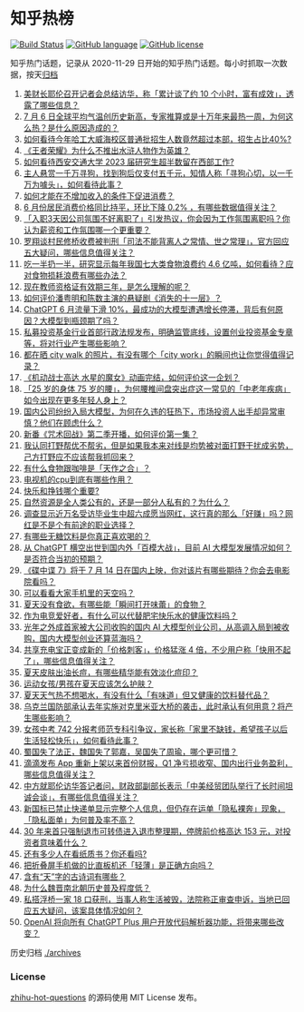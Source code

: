 # 知乎热榜
[![Build Status](https://github.com/ToWeLong/zhihu-hot-questions/workflows/CI/badge.svg)](https://github.com/ToWeLong/zhihu-hot-questions/actions)
[![GitHub language](https://img.shields.io/badge/language-golang-orange.svg)](https://golang.org/)
[![GitHub license](https://img.shields.io/github/license/ToWeLong/zhihu-hot-questions)](https://github.com/ToWeLong/zhihu-hot-questions/blob/main/LICENSE)

知乎热门话题，记录从 2020-11-29 日开始的知乎热门话题。每小时抓取一次数据，按天[归档](./archives)

<!-- BEGIN -->

1. [美财长耶伦召开记者会总结访华，称「累计谈了约 10 个小时，富有成效」，透露了哪些信息？](https://www.zhihu.com/question/611205658)
1. [7 月 6 日全球平均气温创历史新高，专家推算或是十万年来最热一周，为何这么热？是什么原因造成的？](https://www.zhihu.com/question/611194015)
1. [如何看待今年哈工大威海校区普通批招生人数竟然超过本部，招生占比40%?](https://www.zhihu.com/question/608059596)
1. [《王者荣耀》为什么不推出水浒人物作为英雄？](https://www.zhihu.com/question/610339236)
1. [如何看待西安交通大学 2023 届研究生超半数留在西部工作?](https://www.zhihu.com/question/610800309)
1. [主人悬赏一千万寻狗，找到狗后仅支付五千元，知情人称「寻狗心切，以一千万为噱头」，如何看待此事？](https://www.zhihu.com/question/611291798)
1. [如何才能在不增加收入的条件下促进消费？](https://www.zhihu.com/question/594506055)
1. [6 月份居民消费价格同比持平，环比下降 0.2% ，有哪些数据值得关注？](https://www.zhihu.com/question/611291508)
1. [「入职3天因公司氛围不好离职了」引发热议，你会因为工作氛围离职吗？你认为薪资和工作氛围哪一个更重要？](https://www.zhihu.com/question/611062462)
1. [罗翔谈村民修桥收费被判刑「司法不能背离人之常情、世之常理」，官方回应五大疑问，哪些信息值得关注？](https://www.zhihu.com/question/611186511)
1. [吃一半扔一半，研究显示每年我国七大类食物浪费约 4.6 亿吨，如何看待？应对食物损耗浪费有哪些办法？](https://www.zhihu.com/question/610850189)
1. [现在教师资格证有效期三年，是怎么理解的呢？](https://www.zhihu.com/question/52975570)
1. [如何评价潘粤明和陈数主演的悬疑剧《消失的十一层》？](https://www.zhihu.com/question/610669734)
1. [ChatGPT 6 月流量下滑 10%，最成功的大模型遭遇增长停滞，背后有何原因？大模型到瓶颈期了吗？](https://www.zhihu.com/question/611201098)
1. [私募投资基金行业首部行政法规发布，明确监管底线，设置创业投资基金专章等，将对行业产生哪些影响？](https://www.zhihu.com/question/611208087)
1. [都在晒 city walk 的照片，有没有哪个「city work」的瞬间也让你觉得值得记录？](https://www.zhihu.com/question/610473672)
1. [《机动战士高达 水星的魔女》动画完结，如何评价这一企划？](https://www.zhihu.com/question/610064152)
1. [「25 岁的身体 75 岁的腰」，为何腰椎间盘突出症这一常见的「中老年疾病」如今出现在更多年轻人身上？](https://www.zhihu.com/question/610442281)
1. [国内公司纷纷入局大模型，为何在久违的狂热下，市场投资人出手却异常审慎？他们在顾虑什么？](https://www.zhihu.com/question/611201218)
1. [新番《咒术回战》第二季开播，如何评价第一集？](https://www.zhihu.com/question/610545145)
1. [我认同打野帮优不帮劣，但是如果我本来对线是均势被对面打野干扰成劣势，己方打野应不应该帮我抓回来？](https://www.zhihu.com/question/610790132)
1. [有什么食物跟咖啡是「天作之合」？](https://www.zhihu.com/question/564272277)
1. [电视机的cpu到底有哪些作用？](https://www.zhihu.com/question/610659985)
1. [快乐和挣钱哪个重要?](https://www.zhihu.com/question/603618925)
1. [自然资源是全人类公有的，还是一部分人私有的？为什么？](https://www.zhihu.com/question/588869324)
1. [调查显示近万名受访毕业生中超六成愿当网红，这行真的那么「好赚」吗？网红是不是个有前途的职业选择？](https://www.zhihu.com/question/611286383)
1. [有哪些无糖饮料是你真正喜欢喝的？](https://www.zhihu.com/question/552722659)
1. [从 ChatGPT 横空出世到国内外「百模大战」，目前 AI 大模型发展情况如何？是否符合当初的预期？](https://www.zhihu.com/question/611200849)
1. [《碟中谍 7》将于 7 月 14 日在国内上映，你对该片有哪些期待？你会去电影院看吗？](https://www.zhihu.com/question/606199315)
1. [可以看看大家手机里的天空吗？](https://www.zhihu.com/question/604553052)
1. [夏天没有食欲，有哪些能「瞬间打开味蕾」的食物？](https://www.zhihu.com/question/610391773)
1. [作为电竞爱好者，有什么可以代替肥宅快乐水的健康饮料吗？](https://www.zhihu.com/question/610391651)
1. [光年之外成首家被大公司收购的国内 AI 大模型创业公司，从高调入局到被收购，国内大模型创业还算蓝海吗？](https://www.zhihu.com/question/611201192)
1. [共享充电宝正变成新的「价格刺客」，价格猛涨 4 倍，不少用户称「快用不起了」，哪些信息值得关注？](https://www.zhihu.com/question/611187831)
1. [夏天皮肤出油长痘，有哪些精华能有效淡化痘印？](https://www.zhihu.com/question/609259164)
1. [运动女孩/男孩在夏天应该怎么护肤？](https://www.zhihu.com/question/608721378)
1. [夏天天气热不想喝水，有没有什么「有味道」但又健康的饮料替代品？](https://www.zhihu.com/question/610391739)
1. [乌克兰国防部承认去年实施对克里米亚大桥的袭击，此时承认有何用意？将产生哪些影响？](https://www.zhihu.com/question/611197844)
1. [女孩中考 742 分报考师范专科引争议，家长称「家里不缺钱，希望孩子以后生活轻松快乐」，如何看待此事？](https://www.zhihu.com/question/611196621)
1. [蜀国失了法正，魏国失了郭嘉，吴国失了周瑜，哪个更可惜？](https://www.zhihu.com/question/610619467)
1. [滴滴发布 App 重新上架以来首份财报，Q1 净亏损收窄、国内出行业务盈利，哪些信息值得关注？](https://www.zhihu.com/question/611281492)
1. [中方就耶伦访华答记者问，财政部副部长表示「中美经贸团队举行了长时间坦诚会谈」，有哪些信息值得关注？](https://www.zhihu.com/question/611229158)
1. [新国标已禁止快递单显示完整个人信息，但仍存在运单「隐私裸奔」现象，「隐私面单」为何普及率不高？](https://www.zhihu.com/question/611301035)
1. [30 年来首只强制退市可转债进入退市整理期，停牌前价格高达 153 元，对投资者意味着什么？](https://www.zhihu.com/question/611300586)
1. [还有多少人在看纸质书？你还看吗?](https://www.zhihu.com/question/608434108)
1. [把折叠屏手机做的比直板机还「轻薄」是正确方向吗？](https://www.zhihu.com/question/611239740)
1. [含有“天”字的古诗词有哪些？](https://www.zhihu.com/question/611177210)
1. [为什么魏晋南北朝历史普及程度低？](https://www.zhihu.com/question/27272248)
1. [私搭浮桥一家 18 口获刑，当事人称生活被毁，法院称正审查申诉，当地已回应五大疑问，该案具体情况如何？](https://www.zhihu.com/question/611132637)
1. [OpenAI 将向所有 ChatGPT Plus 用户开放代码解析器功能，将带来哪些改变？](https://www.zhihu.com/question/611024514)

<!-- END -->

历史归档 [./archives](./archives)


### License
[zhihu-hot-questions](https://github.com/towelong/zhihu-hot-questions) 的源码使用 MIT License 发布。